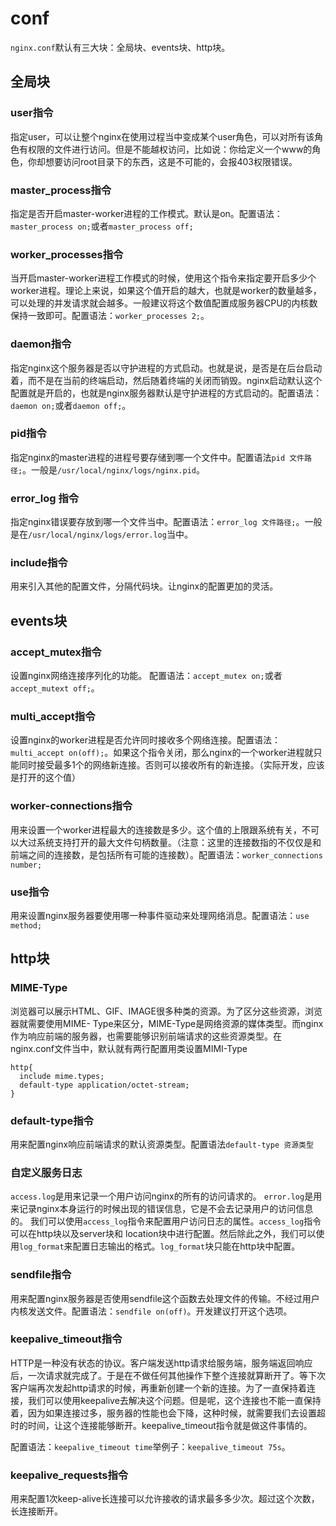 # conf

`nginx.conf`默认有三大块：全局块、events块、http块。

## 全局块

### user指令

指定user，可以让整个nginx在使用过程当中变成某个user角色，可以对所有该角色有权限的文件进行访问。但是不能越权访问，比如说：你给定义一个www的角色，你却想要访问root目录下的东西，这是不可能的，会报403权限错误。

### master_process指令

指定是否开启master-worker进程的工作模式。默认是on。配置语法：`master_process on;`或者`master_process off;`

### worker_processes指令

当开启master-worker进程工作模式的时候，使用这个指令来指定要开启多少个worker进程。理论上来说，如果这个值开启的越大，也就是worker的数量越多，可以处理的并发请求就会越多。一般建议将这个数值配置成服务器CPU的内核数保持一致即可。配置语法：`worker_processes 2;`。

### daemon指令

指定nginx这个服务器是否以守护进程的方式启动。也就是说，是否是在后台启动着，而不是在当前的终端启动，然后随着终端的关闭而销毁。nginx启动默认这个配置就是开启的，也就是nginx服务器默认是守护进程的方式启动的。配置语法：`daemon on;`或者`daemon off;`。

### pid指令

指定nginx的master进程的进程号要存储到哪一个文件中。配置语法`pid 文件路径;`。一般是`/usr/local/nginx/logs/nginx.pid`。

### error_log 指令

指定nginx错误要存放到哪一个文件当中。配置语法：`error_log 文件路径;`。一般是在`/usr/local/nginx/logs/error.log`当中。

### include指令

用来引入其他的配置文件，分隔代码块。让nginx的配置更加的灵活。

## events块

### accept_mutex指令

设置nginx网络连接序列化的功能。
配置语法：`accept_mutex on;`或者`accept_mutext off;`。

### multi_accept指令

设置nginx的worker进程是否允许同时接收多个网络连接。配置语法：`multi_accept on(off);`。如果这个指令关闭，那么nginx的一个worker进程就只能同时接受最多1个的网络新连接。否则可以接收所有的新连接。（实际开发，应该是打开的这个值）

### worker-connections指令

用来设置一个worker进程最大的连接数是多少。这个值的上限跟系统有关，不可以大过系统支持打开的最大文件句柄数量。（注意：这里的连接数指的不仅仅是和前端之间的连接数，是包括所有可能的连接数）。配置语法：`worker_connections  number;`

### use指令

用来设置nginx服务器要使用哪一种事件驱动来处理网络消息。配置语法：`use method;`

## http块

### MIME-Type

浏览器可以展示HTML、GIF、IMAGE很多种类的资源。为了区分这些资源，浏览器就需要使用MIME- Type来区分，MIME-Type是网络资源的媒体类型。而nginx作为响应前端的服务器，也需要能够识别前端请求的这些资源类型。在nginx.conf文件当中，默认就有两行配置用类设置MIMI-Type

```?nginx
http{
  include mime.types;
  default-type application/octet-stream;
}
```

### default-type指令

用来配置nginx响应前端请求的默认资源类型。配置语法`default-type 资源类型`

### 自定义服务日志

`access.log`是用来记录一个用户访问nginx的所有的访问请求的。
`error.log`是用来记录nginx本身运行的时候出现的错误信息，它是不会去记录用户的访问信息的。
我们可以使用`access_log`指令来配置用户访问日志的属性。`access_log`指令可以在http块以及server块和 location块中进行配置。然后除此之外，我们可以使用`log_format`来配置日志输出的格式。`log_format`块只能在http块中配置。

### sendfile指令

用来配置nginx服务器是否使用sendfile这个函数去处理文件的传输。不经过用户内核发送文件。配置语法：`sendfile on(off)`。开发建议打开这个选项。

### keepalive_timeout指令

HTTP是一种没有状态的协议。客户端发送http请求给服务端，服务端返回响应后，一次请求就完成了。于是在不做任何其他操作下整个连接就算断开了。等下次客户端再次发起http请求的时候，再重新创建一个新的连接。为了一直保持着连接，我们可以使用keepalive去解决这个问题。但是呢，这个连接也不能一直保持着，因为如果连接过多，服务器的性能也会下降，这种时候，就需要我们去设置超时的时间，让这个连接能够断开。keepalive_timeout指令就是做这件事情的。

配置语法：`keepalive_timeout time`举例子：`keepalive_timeout 75s`。

### keepalive_requests指令

用来配置1次keep-alive长连接可以允许接收的请求最多多少次。超过这个次数，长连接断开。